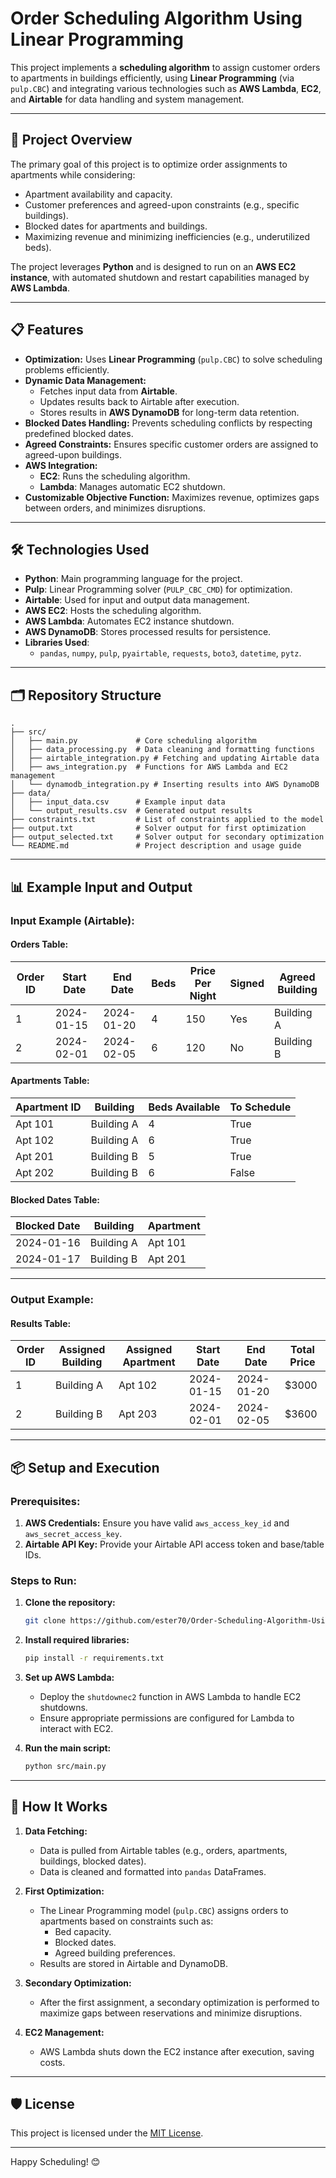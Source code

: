 
# Order Scheduling Algorithm Using Linear Programming

This project implements a **scheduling algorithm** to assign customer orders to apartments in buildings efficiently, using **Linear Programming** (via `pulp.CBC`) and integrating various technologies such as **AWS Lambda**, **EC2**, and **Airtable** for data handling and system management.

---

## 🚀 Project Overview

The primary goal of this project is to optimize order assignments to apartments while considering:
- Apartment availability and capacity.
- Customer preferences and agreed-upon constraints (e.g., specific buildings).
- Blocked dates for apartments and buildings.
- Maximizing revenue and minimizing inefficiencies (e.g., underutilized beds).

The project leverages **Python** and is designed to run on an **AWS EC2 instance**, with automated shutdown and restart capabilities managed by **AWS Lambda**.

---

## 📋 Features

- **Optimization:** Uses **Linear Programming** (`pulp.CBC`) to solve scheduling problems efficiently.
- **Dynamic Data Management:** 
  - Fetches input data from **Airtable**.
  - Updates results back to Airtable after execution.
  - Stores results in **AWS DynamoDB** for long-term data retention.
- **Blocked Dates Handling:** Prevents scheduling conflicts by respecting predefined blocked dates.
- **Agreed Constraints:** Ensures specific customer orders are assigned to agreed-upon buildings.
- **AWS Integration:**
  - **EC2**: Runs the scheduling algorithm.
  - **Lambda**: Manages automatic EC2 shutdown.
- **Customizable Objective Function:** Maximizes revenue, optimizes gaps between orders, and minimizes disruptions.

---

## 🛠️ Technologies Used

- **Python**: Main programming language for the project.
- **Pulp**: Linear Programming solver (`PULP_CBC_CMD`) for optimization.
- **Airtable**: Used for input and output data management.
- **AWS EC2**: Hosts the scheduling algorithm.
- **AWS Lambda**: Automates EC2 instance shutdown.
- **AWS DynamoDB**: Stores processed results for persistence.
- **Libraries Used**:
  - `pandas`, `numpy`, `pulp`, `pyairtable`, `requests`, `boto3`, `datetime`, `pytz`.

---

## 🗂️ Repository Structure

```
.
├── src/
│   ├── main.py             # Core scheduling algorithm
│   ├── data_processing.py  # Data cleaning and formatting functions
│   ├── airtable_integration.py # Fetching and updating Airtable data
│   ├── aws_integration.py  # Functions for AWS Lambda and EC2 management
│   └── dynamodb_integration.py # Inserting results into AWS DynamoDB
├── data/
│   ├── input_data.csv      # Example input data
│   └── output_results.csv  # Generated output results
├── constraints.txt         # List of constraints applied to the model
├── output.txt              # Solver output for first optimization
├── output_selected.txt     # Solver output for secondary optimization
└── README.md               # Project description and usage guide
```

---

## 📊 Example Input and Output

### Input Example (Airtable):

#### **Orders Table:**
| Order ID | Start Date  | End Date    | Beds | Price Per Night | Signed | Agreed Building |
|----------|-------------|-------------|------|-----------------|--------|-----------------|
| 1        | 2024-01-15  | 2024-01-20  | 4    | 150             | Yes    | Building A      |
| 2        | 2024-02-01  | 2024-02-05  | 6    | 120             | No     | Building B      |

#### **Apartments Table:**
| Apartment ID | Building     | Beds Available | To Schedule |
|--------------|--------------|----------------|-------------|
| Apt 101      | Building A   | 4              | True        |
| Apt 102      | Building A   | 6              | True        |
| Apt 201      | Building B   | 5              | True        |
| Apt 202      | Building B   | 6              | False       |

#### **Blocked Dates Table:**
| Blocked Date | Building     | Apartment |
|--------------|--------------|-----------|
| 2024-01-16   | Building A   | Apt 101   |
| 2024-01-17   | Building B   | Apt 201   |

---

### Output Example:

#### **Results Table:**
| Order ID | Assigned Building | Assigned Apartment | Start Date  | End Date    | Total Price |
|----------|-------------------|--------------------|-------------|-------------|-------------|
| 1        | Building A        | Apt 102           | 2024-01-15  | 2024-01-20  | $3000       |
| 2        | Building B        | Apt 203           | 2024-02-01  | 2024-02-05  | $3600       |

---

## 📦 Setup and Execution

### Prerequisites:
1. **AWS Credentials:** Ensure you have valid `aws_access_key_id` and `aws_secret_access_key`.
2. **Airtable API Key:** Provide your Airtable API access token and base/table IDs.

### Steps to Run:
1. **Clone the repository:**
   ```bash
   git clone https://github.com/ester70/Order-Scheduling-Algorithm-Using-Linear-Programming.git
   ```
2. **Install required libraries:**
   ```bash
   pip install -r requirements.txt
   ```
3. **Set up AWS Lambda:**
   - Deploy the `shutdownec2` function in AWS Lambda to handle EC2 shutdowns.
   - Ensure appropriate permissions are configured for Lambda to interact with EC2.

4. **Run the main script:**
   ```bash
   python src/main.py
   ```

---

## 📝 How It Works

1. **Data Fetching:**
   - Data is pulled from Airtable tables (e.g., orders, apartments, buildings, blocked dates).
   - Data is cleaned and formatted into `pandas` DataFrames.

2. **First Optimization:**
   - The Linear Programming model (`pulp.CBC`) assigns orders to apartments based on constraints such as:
     - Bed capacity.
     - Blocked dates.
     - Agreed building preferences.
   - Results are stored in Airtable and DynamoDB.

3. **Secondary Optimization:**
   - After the first assignment, a secondary optimization is performed to maximize gaps between reservations and minimize disruptions.

4. **EC2 Management:**
   - AWS Lambda shuts down the EC2 instance after execution, saving costs.

---

## 🛡️ License

This project is licensed under the [MIT License](LICENSE).

---

Happy Scheduling! 😊
